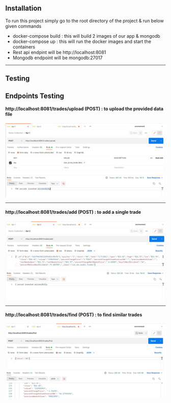 ## Installation

To run this project simply go to the root directory of the project & run below given commands
- docker-compose build : this will build 2 images of our app & mongodb
- docker-compose up : this will run the docker images and start the containers
- Rest api endpint will be http://localhost:8081 
- Mongodb endpoint will be mongodb:27017

---

## Testing
## Endpoints Testing

#### http://localhost:8081/trades/upload (POST) : to upload the provided data file

![alt text](src/main/resources/templates/UploadApi.png)

---

#### http://localhost:8081/trades/add (POST) : to add a single trade

![alt text](src/main/resources/templates/AddApi.png)

---

#### http://localhost:8081/trades/find (POST) : to find similar trades

![alt text](src/main/resources/templates/FindApi.png)
